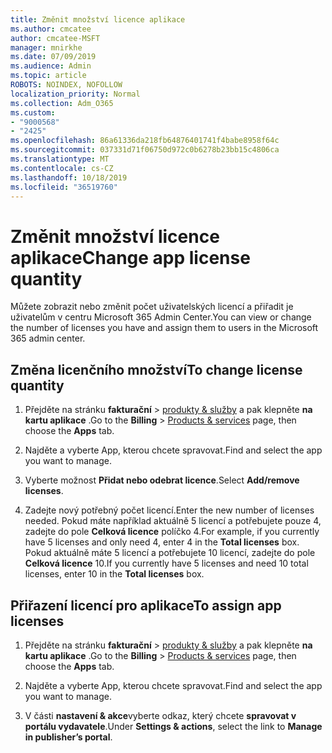 ```yaml
---
title: Změnit množství licence aplikace
ms.author: cmcatee
author: cmcatee-MSFT
manager: mnirkhe
ms.date: 07/09/2019
ms.audience: Admin
ms.topic: article
ROBOTS: NOINDEX, NOFOLLOW
localization_priority: Normal
ms.collection: Adm_O365
ms.custom:
- "9000568"
- "2425"
ms.openlocfilehash: 86a61336da218fb64876401741f4babe8958f64c
ms.sourcegitcommit: 037331d71f06750d972c0b6278b23bb15c4806ca
ms.translationtype: MT
ms.contentlocale: cs-CZ
ms.lasthandoff: 10/18/2019
ms.locfileid: "36519760"
---
```

# <a name="change-app-license-quantity"></a><span data-ttu-id="4076b-102">Změnit množství licence aplikace</span><span class="sxs-lookup"><span data-stu-id="4076b-102">Change app license quantity</span></span>

<span data-ttu-id="4076b-103">Můžete zobrazit nebo změnit počet uživatelských licencí a přiřadit je uživatelům v centru Microsoft 365 Admin Center.</span><span class="sxs-lookup"><span data-stu-id="4076b-103">You can view or change the number of licenses you have and assign them to users in the Microsoft 365 admin center.</span></span> 

## <a name="to-change-license-quantity"></a><span data-ttu-id="4076b-104">Změna licenčního množství</span><span class="sxs-lookup"><span data-stu-id="4076b-104">To change license quantity</span></span>

1. <span data-ttu-id="4076b-105">Přejděte na stránku **fakturační** > [produkty & služby](https://go.microsoft.com/fwlink/p/?linkid=842054) a pak klepněte **na kartu aplikace** .</span><span class="sxs-lookup"><span data-stu-id="4076b-105">Go to the **Billing** > [Products & services](https://go.microsoft.com/fwlink/p/?linkid=842054) page, then choose the **Apps** tab.</span></span>

2. <span data-ttu-id="4076b-106">Najděte a vyberte App, kterou chcete spravovat.</span><span class="sxs-lookup"><span data-stu-id="4076b-106">Find and select the app you want to manage.</span></span>  

3. <span data-ttu-id="4076b-107">Vyberte možnost **Přidat nebo odebrat licence**.</span><span class="sxs-lookup"><span data-stu-id="4076b-107">Select **Add/remove licenses**.</span></span>

4. <span data-ttu-id="4076b-108">Zadejte nový potřebný počet licencí.</span><span class="sxs-lookup"><span data-stu-id="4076b-108">Enter the new number of licenses needed.</span></span> <span data-ttu-id="4076b-109">Pokud máte například aktuálně 5 licencí a potřebujete pouze 4, zadejte do pole **Celková licence** políčko 4.</span><span class="sxs-lookup"><span data-stu-id="4076b-109">For example, if you currently have 5 licenses and only need 4, enter 4 in the **Total licenses** box.</span></span> <span data-ttu-id="4076b-110">Pokud aktuálně máte 5 licencí a potřebujete 10 licencí, zadejte do pole **Celková licence** 10.</span><span class="sxs-lookup"><span data-stu-id="4076b-110">If you currently have 5 licenses and need 10 total licenses, enter 10 in the **Total licenses** box.</span></span>

## <a name="to-assign-app-licenses"></a><span data-ttu-id="4076b-111">Přiřazení licencí pro aplikace</span><span class="sxs-lookup"><span data-stu-id="4076b-111">To assign app licenses</span></span>

1. <span data-ttu-id="4076b-112">Přejděte na stránku **fakturační** > [produkty & služby](https://go.microsoft.com/fwlink/p/?linkid=842054) a pak klepněte **na kartu aplikace** .</span><span class="sxs-lookup"><span data-stu-id="4076b-112">Go to the **Billing** > [Products & services](https://go.microsoft.com/fwlink/p/?linkid=842054) page, then choose the **Apps** tab.</span></span>

2. <span data-ttu-id="4076b-113">Najděte a vyberte App, kterou chcete spravovat.</span><span class="sxs-lookup"><span data-stu-id="4076b-113">Find and select the app you want to manage.</span></span>  

3. <span data-ttu-id="4076b-114">V části **nastavení & akce**vyberte odkaz, který chcete **spravovat v portálu vydavatele**.</span><span class="sxs-lookup"><span data-stu-id="4076b-114">Under **Settings & actions**, select the link to **Manage in publisher’s portal**.</span></span>